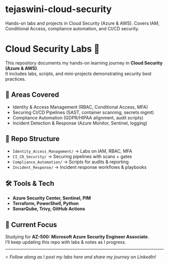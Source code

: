 # tejaswini-cloud-security
Hands-on labs and projects in Cloud Security (Azure &amp; AWS). Covers IAM, Conditional Access, compliance automation, and CI/CD security.


# Cloud Security Labs 🚀

This repository documents my hands-on learning journey in **Cloud Security (Azure & AWS)**.  
It includes labs, scripts, and mini-projects demonstrating security best practices.

## 🔑 Areas Covered
- Identity & Access Management (RBAC, Conditional Access, MFA)
- Securing CI/CD Pipelines (SAST, container scanning, secrets mgmt)
- Compliance Automation (GDPR/HIPAA alignment, audit scripts)
- Incident Detection & Response (Azure Monitor, Sentinel, logging)

## 📂 Repo Structure
- `Identity_Access_Management/` → Labs on IAM, RBAC, MFA  
- `CI_CD_Security/` → Securing pipelines with scans + gates  
- `Compliance_Automation/` → Scripts for audits & reporting  
- `Incident_Response/` → Incident response workflows & playbooks  

## 🛠️ Tools & Tech
- **Azure Security Center, Sentinel, PIM**  
- **Terraform, PowerShell, Python**  
- **SonarQube, Trivy, GitHub Actions**  

## 🌱 Current Focus
Studying for **AZ-500: Microsoft Azure Security Engineer Associate**.  
I’ll keep updating this repo with labs & notes as I progress.  

---
⭐️ *Follow along as I post my labs here and share my journey on LinkedIn!*

